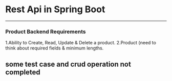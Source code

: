 Rest Api in Spring Boot
===
****
### Product Backend Requirements
1.Ability to Create, Read, Update & Delete a product.
2.Product (need to think about required fields & minimum lengths.
## some test case and crud operation not completed 
